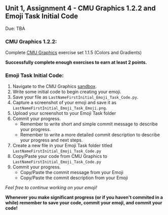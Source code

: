## Unit 1, Assignment 4 - CMU Graphics 1.2.2 and Emoji Task Initial Code
Due: TBA

### CMU Graphics 1.2.2:
Complete [CMU Graphics](https://academy.cs.cmu.edu/) exercise set 1.1.5 (Colors and Gradients)

**Successfully complete enough exercises to earn at least 2 points.**

### Emoji Task Initial Code:
1. Navigate to the CMU Graphics [sandbox](https://academy.cs.cmu.edu/ide).
2. Write some initial code to begin creating your emoji.
3. Save your file as `LastNameFirstInitial_Emoji_Task_Code.py`.
4. Capture a screenshot of your emoji and save it as `LastNameFirstInitial_Emoji_Task_Emoji.png`.
5. Upload your screenshot to your Emoji Task folder
6. Commit your progress.
    * Remember to write short and simple commit message to describe your progress.
    * Remember to write a more detailed commit description to describe your progress and next steps.
7. Create a new file in your Emoji Task folder titled `LastNameFirstInitial_Emoji_Task_Code.py`
8. Copy/Paste your code from CMU Graphics to `LastNameFirstInitial_Emoji_Task_Code.py`
9. Commit your progress.
    * Copy/Paste the commit message from your Emoji
    * Copy/Paste the commit description from your Emoji
  
*Feel free to continue working on your emoji!*

**Whenever you make significant progress (or if you haven't commited in a while) remember to save your code, commit your emoji, and commit your code!**



